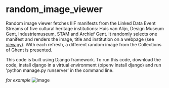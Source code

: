 # random_image_viewer

Random image viewer fetches IIIF manifests from the Linked Data Event Streams of five cultural heritage institutions: Huis van Alijn, Design Museum Gent, Industriemuseum, STAM and Archief Gent. It randomly selects one manifest and renders the image, title and institution on a webpage (see [view.py](https://github.com/CoGhent/random_image_viewer/blob/master/getimage/views.py)). With each refresh, a different random image from the Collections of Ghent is presented.

This code is built using Django framework. To run this code, download the code, install django in a virtual environment (pipenv install django) and run 'python manage.py runserver' in the command line.

*for example*
![image](https://user-images.githubusercontent.com/78723853/192510703-3f9676de-6820-4b0b-b141-f3b1ccf002d4.png)
